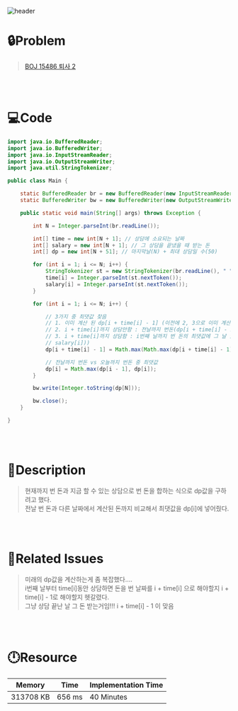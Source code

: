 ![header](https://capsule-render.vercel.app/api?type=waving&height=200&color=0:B2E6FF,100:FFB2D6&text=BOJ%2015486&fontColor=FFFFFF&fontAlign=80&fontAlignY=35&fontSize=50)

# **🔒Problem**

> [BOJ 15486 퇴사 2](https://www.acmicpc.net/problem/15486)

<br>
<br>

# **💻Code**

```java
import java.io.BufferedReader;
import java.io.BufferedWriter;
import java.io.InputStreamReader;
import java.io.OutputStreamWriter;
import java.util.StringTokenizer;

public class Main {

	static BufferedReader br = new BufferedReader(new InputStreamReader(System.in));
	static BufferedWriter bw = new BufferedWriter(new OutputStreamWriter(System.out));

	public static void main(String[] args) throws Exception {

		int N = Integer.parseInt(br.readLine());

		int[] time = new int[N + 1]; // 상담에 소요되는 날짜
		int[] salary = new int[N + 1]; // 그 상담을 끝냈을 때 받는 돈
		int[] dp = new int[N + 51]; // 마지막날(N) + 최대 상담일 수(50)

		for (int i = 1; i <= N; i++) {
			StringTokenizer st = new StringTokenizer(br.readLine(), " ");
			time[i] = Integer.parseInt(st.nextToken());
			salary[i] = Integer.parseInt(st.nextToken());
		}

		for (int i = 1; i <= N; i++) {

			// 3가지 중 최댓값 찾음
			// 1. 이미 계산 된 dp[i + time[i] - 1] (이전에 2, 3으로 이미 계산된 값이 들어있을 경우)
			// 2. i + time[i]까지 상담안함 : 전날까지 번돈(dp[i + time[i] - 2])) 그대로 유지
			// 3. i + time[i]까지 상담함 : i번째 날까지 번 돈의 최댓값에 그 날 할 수 있는 상담해서 돈 벌기(dp[i - 1] +
			// salary[i]))
			dp[i + time[i] - 1] = Math.max(Math.max(dp[i + time[i] - 1], dp[i + time[i] - 2]), dp[i - 1] + salary[i]);

			// 전날까지 번돈 vs 오늘까지 번돈 중 최댓값
			dp[i] = Math.max(dp[i - 1], dp[i]);
		}

		bw.write(Integer.toString(dp[N]));

		bw.close();
	}

}
```

<br>
<br>

# **🔑Description**

> 현재까지 번 돈과 지금 할 수 있는 상담으로 번 돈을 합하는 식으로 dp값을 구하려고 했다.\
> 전날 번 돈과 다른 날짜에서 계산된 돈까지 비교해서 최댓값을 dp[i]에 넣어줬다.

<br>
<br>

# **📑Related Issues**

> 미래의 dp값을 계산하는게 좀 복잡했다....\
> i번째 날부터 time[i]동안 상담하면 돈을 번 날짜를 i + time[i] 으로 해야할지 i + time[i] - 1로 해야할지 헷갈렸다.\
> 그냥 상담 끝난 날 그 돈 받는거임!!! i + time[i] - 1 이 맞음

<br>
<br>

# **🕛Resource**

| Memory    | Time   | Implementation Time |
| --------- | ------ | ------------------- |
| 313708 KB | 656 ms | 40 Minutes          |
